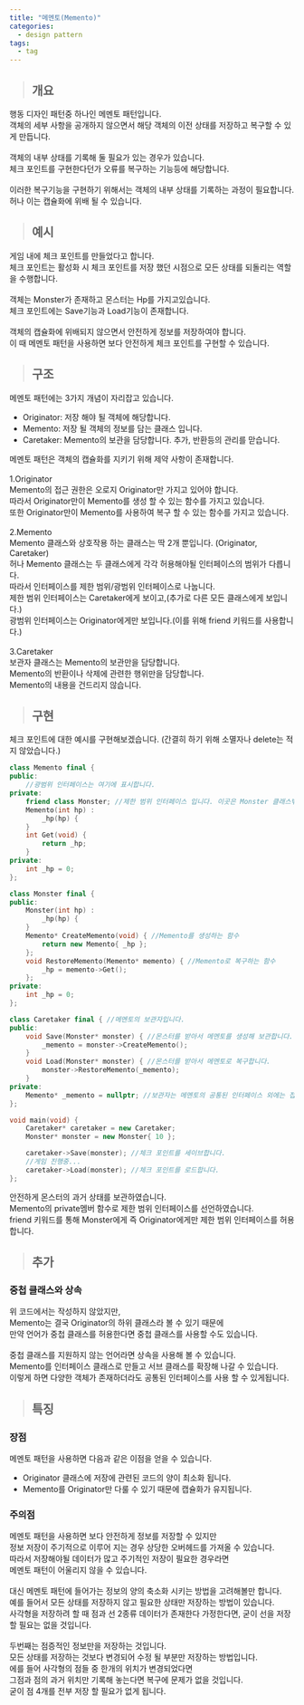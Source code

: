 ```yaml
---
title: "메멘토(Memento)"
categories:
  - design pattern
tags:
  - tag
---
```

> ## 개요

행동 디자인 패턴중 하나인 메멘토 패턴입니다.<br>
객체의 세부 사항을 공개하지 않으면서 해당 객체의 이전 상태를 저장하고 복구할 수 있게 만듭니다.<br>
<br>
객체의 내부 상태를 기록해 둘 필요가 있는 경우가 있습니다.<br>
체크 포인트를 구현한다던가 오류를 복구하는 기능등에 해당합니다.<br>
<br>
이러한 복구기능을 구현하기 위해서는 객체의 내부 상태를 기록하는 과정이 필요합니다.<br>
허나 이는 캡슐화에 위배 될 수 있습니다.
> ## 예시

게임 내에 체크 포인트를 만들었다고 합니다.<br>
체크 포인트는 활성화 시 체크 포인트를 저장 했던 시점으로 모든 상태를 되돌리는 역할을 수행합니다.<br>
<br>
객체는 Monster가 존재하고 몬스터는 Hp를 가지고있습니다.<br>
체크 포인트에는 Save기능과 Load기능이 존재합니다.<br>
<br>
객체의 캡슐화에 위배되지 않으면서 안전하게 정보를 저장하여야 합니다.<br>
이 때 메멘토 패턴을 사용하면 보다 안전하게 체크 포인트를 구현할 수 있습니다.
> ## 구조

메멘토 패턴에는 3가지 개념이 자리잡고 있습니다.
- Originator: 저장 해야 될 객체에 해당합니다.
- Memento: 저장 될 객체의 정보를 담는 클래스 입니다.
- Caretaker: Memento의 보관을 담당합니다. 추가, 반환등의 관리를 맏습니다.

메멘토 패턴은 객체의 캡슐화를 지키기 위해 제약 사항이 존재합니다.<br>
<br>
1.Originator<br>
Memento의 접근 권한은 오로지 Originator만 가지고 있어야 합니다.<br>
따라서 Originator만이 Memento를 생성 할 수 있는 함수를 가지고 있습니다.<br>
또한 Originator만이 Memento를 사용하여 복구 할 수 있는 함수를 가지고 있습니다.<br>
<br>
2.Memento<br>
Memento 클래스와 상호작용 하는 클래스는 딱 2개 뿐입니다. (Originator, Caretaker)<br>
허나 Memento 클래스는 두 클래스에게 각각 허용해야될 인터페이스의 범위가 다릅니다.<br>
따라서 인터페이스를 제한 범위/광범위 인터페이스로 나눕니다.<br>
제한 범위 인터페이스는 Caretaker에게 보이고,(추가로 다른 모든 클래스에게 보입니다.)<br>
광범위 인터페이스는 Originator에게만 보입니다.(이를 위해 friend 키워드를 사용합니다.)<br>
<br>
3.Caretaker<br>
보관자 클래스는 Memento의 보관만을 담당합니다.<br>
Memento의 반환이나 삭제에 관련한 행위만을 담당합니다.<br>
Memento의 내용을 건드리지 않습니다.
> ## 구현

체크 포인트에 대한 예시를 구현해보겠습니다.
(간결히 하기 위해 소멸자나 delete는 적지 않았습니다.)
```cpp
class Memento final {
public:
	//광범위 인터페이스는 여기에 표시합니다.
private:
	friend class Monster; //제한 범위 인터페이스 입니다. 이곳은 Monster 클래스밖에 볼 수 없습니다.
	Memento(int hp) :
		_hp(hp) {
	}
	int Get(void) {
		return _hp;
	}
private:
	int _hp = 0;
};
```
```cpp
class Monster final {
public:
	Monster(int hp) :
		_hp(hp) {
	}
	Memento* CreateMemento(void) { //Memento를 생성하는 함수
		return new Memento{ _hp };
	};
	void RestoreMemento(Memento* memento) { //Memento로 복구하는 함수
		_hp = memento->Get();
	};
private:
	int _hp = 0;
};
```
```cpp
class Caretaker final { //메멘토의 보관자입니다.
public:
	void Save(Monster* monster) { //몬스터를 받아서 메멘토를 생성해 보관합니다.
		_memento = monster->CreateMemento();
	}
	void Load(Monster* monster) { //몬스터를 받아서 메멘토로 복구합니다.
		monster->RestoreMemento(_memento);
	}
private:
	Memento* _memento = nullptr; //보관자는 메멘토의 공통된 인터페이스 외에는 접근 불가
};
```
```cpp
void main(void) {
	Caretaker* caretaker = new Caretaker;
	Monster* monster = new Monster{ 10 };

	caretaker->Save(monster); //체크 포인트를 세이브합니다.
	//게임 진행중...
	caretaker->Load(monster); //체크 포인트를 로드합니다.
};
```
안전하게 몬스터의 과거 상태를 보관하였습니다.<br>
Memento의 private멤버 함수로 제한 범위 인터페이스를 선언하였습니다.<br>
friend 키워드를 통해 Monster에게 즉 Originator에게만 제한 범위 인터페이스를 허용합니다.
> ## 추가

### 중첩 클래스와 상속
위 코드에서는 작성하지 않았지만,<br>
Memento는 결국 Originator의 하위 클래스라 볼 수 있기 때문에<br>
만약 언어가 중첩 클래스를 허용한다면 중첩 클래스를 사용할 수도 있습니다.<br>
<br>
중첩 클래스를 지원하지 않는 언어라면 상속을 사용해 볼 수 있습니다.<br>
Memento를 인터페이스 클래스로 만들고 서브 클래스를 확장해 나갈 수 있습니다.<br>
이렇게 하면 다양한 객체가 존재하더라도 공통된 인터페이스를 사용 할 수 있게됩니다.
> ## 특징

### 장점
메멘토 패턴을 사용하면 다음과 같은 이점을 얻을 수 있습니다.
- Originator 클래스에 저장에 관련된 코드의 양이 최소화 됩니다.
- Memento를 Originator만 다룰 수 있기 때문에 캡슐화가 유지됩니다.

### 주의점
메멘토 패턴을 사용하면 보다 안전하게 정보를 저장할 수 있지만<br>
정보 저장이 주기적으로 이루어 지는 경우 상당한 오버헤드를 가져올 수 있습니다.<br>
따라서 저장해야될 데이터가 많고 주기적인 저장이 필요한 경우라면<br>
메멘토 패턴이 어울리지 않을 수 있습니다.<br>
<br>
대신 메멘토 패턴에 들어가는 정보의 양의 축소화 시키는 방법을 고려해볼만 합니다.<br>
예를 들어서 모든 상태를 저장하지 않고 필요한 상태만 저장하는 방법이 있습니다.<br>
사각형을 저장하려 할 때 점과 선 2종류 데이터가 존재한다 가정한다면, 굳이 선을 저장할 필요는 없을 것입니다.<br>
<br>
두번째는 점증적인 정보만을 저장하는 것입니다.<br>
모든 상태를 저장하는 것보다 변경되어 수정 될 부분만 저장하는 방법입니다.<br>
에를 들어 사각형의 점들 중 한개의 위치가 변경되었다면<br>
그점과 점의 과거 위치만 기록해 놓는다면 복구에 문제가 없을 것입니다.<br>
굳이 점 4개를 전부 저장 할 필요가 없게 됩니다.
